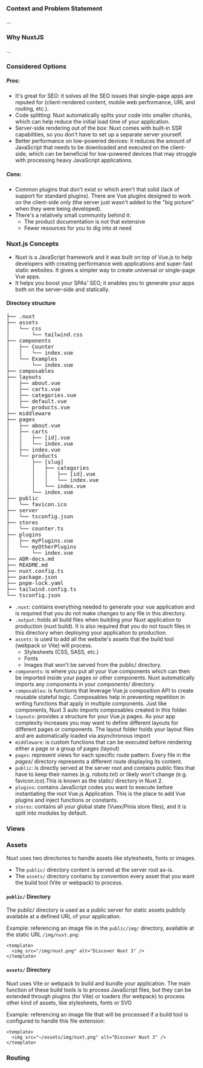 ### Context and Problem Statement

...

### Why NuxtJS

...

### Considered Options

##### Pros:

- It's great for SEO: it solves all the SEO issues that single-page apps are reputed for (client-rendered content, mobile web performance, URL and routing, etc.).
- Code splitting: Nuxt automatically splits your code into smaller chunks, which can help reduce the initial load time of your application.
- Server-side rendering out of the box: Nuxt comes with built-in SSR capabilities, so you don't have to set up a separate server yourself.
- Better performance on low-powered devices: it reduces the amount of JavaScript that needs to be downloaded and executed on the client-side, which can be beneficial for low-powered devices that may struggle with processing heavy JavaScript applications.

##### Cons:

- Common plugins that don't exist or which aren't that solid (lack of support for standard plugins). There are Vue plugins designed to work on the client-side only (the server just wasn't added to the "big picture" when they were being developed).
- There's a relatively small community behind it:
  - The product documentation is not that extensive
  - Fewer resources for you to dig into at need

### Nuxt.js Concepts

- Nuxt is a JavaScript framework and it was built on top of Vue.js to help developers with creating performance web applications and super-fast static websites. It gives a simpler way to create universal or single-page Vue apps.
- It helps you boost your SPAs' SEO, it enables you to generate your apps both on the server-side and statically.

#### Directory structure

<pre>
├── .nuxt
├── assets
│   └── css
│       └── tailwind.css
├── components
│   ├── Counter
│   │   └── index.vue
│   └── Examples
│       └── index.vue
├── composables
├── layouts
│   ├── about.vue
│   ├── carts.vue
│   ├── categories.vue
│   ├── default.vue
│   └── products.vue
├── middleware
├── pages
│   ├── about.vue
│   ├── carts
│   │   ├── [id].vue
│   │   └── index.vue
│   ├── index.vue
│   └── products
│       ├── [slug]
│       │   ├── categories
│       │   │   ├── [id].vue
│       │   │   └── index.vue
│       │   └── index.vue
│       └── index.vue
├── public
│   └── favicon.ico
├── server
│   └── tsconfig.json
├── stores
│   └── counter.ts
├── plugins
│   ├── myPlugins.vue
│   └── myOtherPlugins 
│       └── index.vue
├── ADR-docs.md
├── README.md
├── nuxt.config.ts
├── package.json
├── pnpm-lock.yaml
├── tailwind.config.ts
└── tsconfig.json
</pre>

- `.nuxt`: contains everything needed to generate your vue application and is required that you do not make changes to any file in this directory.
- `.output`: holds all build files when building your Nuxt application to production (nuxt build). It is also required that you do not touch files in this directory when deploying your application to production.
- `assets`: is used to add all the website's assets that the build tool (webpack or Vite) will process.
  - Stylesheets (CSS, SASS, etc.)
  - Fonts
  - Images that won't be served from the public/ directory.
- `components`: is where you put all your Vue components which can then be imported inside your pages or other components. Nuxt automatically imports any components in your _components/_ directory.
- `composables`: is functions that leverage Vue.js composition API to create reusable stateful logic. Composables help in preventing repetition in writing functions that apply in multiple components. Just like components, Nuxt 3 auto imports composables created in this folder.
- `layouts`: provides a structure for your Vue.js pages. As your app complexity increases you may want to define different layouts for different pages or components. The layout folder holds your layout files and are automatically loaded via asynchronous import
- `middleware`: is custom functions that can be executed before rendering either a page or a group of pages (layout)
- `pages`: represent views for each specific route pattern. Every file in the _pages/_ directory represents a different route displaying its content.
- `public`: is directly served at the server root and contains public files that have to keep their names (e.g. robots.txt) or likely won't change (e.g. favicon.ico).This is known as the static/ directory in Nuxt 2.
- `plugins`: contains JavaScript codes you want to execute before instantiating the root Vue.js Application. This is the place to add Vue plugins and inject functions or constants.
- `stores`: contains all your global state (Vuex/Pinia store files), and it is split into modules by default.

### Views

### Assets

Nuxt uses two directories to handle assets like stylesheets, fonts or images.

- The `public/` directory content is served at the server root as-is.
- The `assets/` directory contains by convention every asset that you want the build tool (Vite or webpack) to process.

#### `public/` Directory

The public/ directory is used as a public server for static assets publicly available at a defined URL of your application.

Example: referencing an image file in the `public/img/` directory, available at the static URL `/img/nuxt.png`:

```vue
<template>
  <img src="/img/nuxt.png" alt="Discover Nuxt 3" />
</template>
```

#### `assets/` Directory

Nuxt uses Vite or webpack to build and bundle your application. The main function of these build tools is to process JavaScript files, but they can be extended through plugins (for Vite) or loaders (for webpack) to process other kind of assets, like stylesheets, fonts or SVG

Example: referencing an image file that will be processed if a build tool is configured to handle this file extension:

```vue
<template>
  <img src="~/assets/img/nuxt.png" alt="Discover Nuxt 3" />
</template>
```

### Routing
